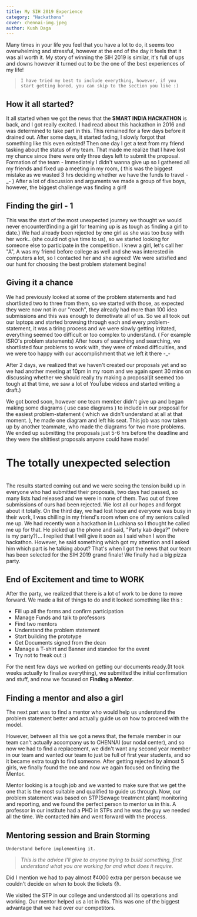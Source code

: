 ```yaml
---
title: My SIH 2019 Experience
category: "Hackathons"
cover: chennai-img.jpeg
author: Kush Daga
---
```


Many times in your life you feel that you have a lot to do, it seems too overwhelming and stressful, however at the end of the day it feels that it was all worth it. My story of winning the SIH 2019 is similar, it's full of ups and downs however it turned out to be the one of the best experiences of my life!

> `I have tried my best to include everything, however, if you start getting bored, you can skip to the section you like :)`

## How it all started?

It all started when we got the news that the **SMART INDIA HACKATHON** is back, and I got really excited. I had read about this hackathon in 2016 and was determined to take part in this. This remained for a few days before it drained out.
After some days, it started fading, I slowly forgot that something like this even existed! Then one day I get a text from my friend tasking about the status of my team. That made me realize that I have lost my chance since there were only three days left to submit the proposal.
Formation of the team - Immediately
I didn't wanna give up so I gathered all my friends and fixed up a meeting in my room, ( this was the biggest mistake as we wasted 3 hrs deciding whether we have the funds to travel -\_- ) After a lot of discussion and arguments we made a group of five boys, however, the biggest challenge was finding a girl!

## Finding the girl - 1


This was the start of the most unexpected journey we thought we would never encounter(finding a girl for teaming up is as tough as finding a girl to date.)
We had already been rejected by one girl as she was too busy with her work.. (she could not give time to us), so we started looking for someone else to participate in the competition. I knew a girl, let's call her "A", A was my friend before college as well and she was interested in computers a lot, so I contacted her and she agreed! We were satisfied and our hunt for choosing the best problem statement begins!

## Giving it a chance

We had previously looked at some of the problem statements and had shortlisted two to three from them, so we started with those, as expected they were now not in our "reach", they already had more than 100 idea submissions and this was enough to demotivate all of us.
So we all took out our laptops and started browsing through each and every problem-statement, it was a tiring process and we were slowly getting irritated, everything seemed too difficult or too complex to understand. ( For example ISRO's problem statements)
After hours of searching and searching, we shortlisted four problems to work with, they were of mixed difficulties, and we were too happy with our accomplishment that we left it there -\_-

After 2 days, we realized that we haven't created our proposals yet and so we had another meeting at 10pm in my room and we again spent 30 mins on discussing whether we should really try making a proposal(it seemed too tough at that time, we saw a lot of YouTube videos and started writing a draft.)

We got bored soon, however one team member didn't give up and began making some diagrams ( use case diagrams ) to include in our proposal for the easiest problem-statement ( which we didn't understand at all at that moment. ), he made one diagram and left his seat. This job was now taken up by another teammate, who made the diagrams for two more problems. We ended up submitting the proposals just 5-6 hrs before the deadline and they were the shittiest proposals anyone could have made!

# The totally unexpected selection

<br>
The results started coming out and we were seeing the tension build up in everyone who had submitted their proposals, two days had passed, so many lists had released and we were in none of them. Two out of three submissions of ours had been rejected. We lost all our hopes and forgot about it totally.
On the third day, we had lost hope and everyone was busy in their work, I was chilling in my friend's room when one of my seniors called me up. We had recently won a hackathon in Ludhiana so I thought he called me up for that. He picked up the phone and said, "Party kab dega?" (where is my party?)...
I replied that I will give it soon as I said when I won the hackathon. However, he said something which got my attention and I asked him which part is he talking about? That's when I got the news that our team has been selected for the SIH 2019 grand finale! We finally had a big pizza party.

## End of Excitement and time to WORK

After the party, we realized that there is a lot of work to be done to move forward. We made a list of things to do and it looked something like this :

- Fill up all the forms and confirm participation
- Manage Funds and talk to professors
- Find two mentors
- Understand the problem statement 
- Start building the prototype
- Get Documents signed from the dean
- Manage a T-shirt and Banner and standee for the event
- Try not to freak out :) 

For the next few days we worked on getting our documents ready.(It took weeks actually to finalize everything), we submitted the initial confirmation and stuff, and now we focused on **Finding a Mentor**.

## Finding a mentor and also a girl

The next part was to find a mentor who would help us understand the problem statement better and actually guide us on how to proceed with the model.

However, between all this we got a news that, the female member in our team can't actually accompany us to CHENNAI (our nodal center), and so now we had to find a replacement, we didn't want any second year member in our team and wanted our team to just be full of first year students, and so it became extra tough to find someone. After getting rejected by almost 5 girls, we finally found the one and now we again focused on finding the Mentor.

Mentor looking is a tough job and we wanted to make sure that we get the one that is the most suitable and qualified to guide us through. Now, our problem statement was based on STP(Sewage treatment plant) monitoring and reporting, and we found the perfect person to mentor us in this. A professor in our institute had a PHD in STPs and he was the guy we needed all the time. We contacted him and went forward with the process.

## Mentoring session and Brain Storming

`Understand before implementing it.` 

> *This is the advice I'll give to anyone trying to build something, first understand what you are working for and what does it require.*

Did I mention we had to pay almost ₹4000 extra per person because we couldn't decide on when to book the tickets :sweat:.

We visited the STP in our college and understood all its operations and working. Our mentor helped us a lot in this. This was one of the biggest advantage that we had over our competitors.

